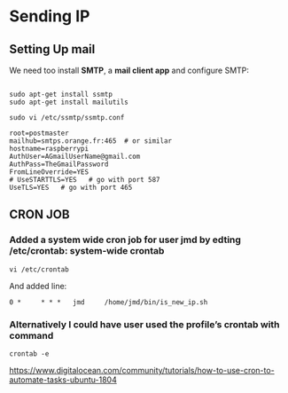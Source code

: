 # Sending IP

## Setting Up mail
We need too install **SMTP**, a **mail client app** and configure SMTP:

```

sudo apt-get install ssmtp
sudo apt-get install mailutils

sudo vi /etc/ssmtp/ssmtp.conf

root=postmaster
mailhub=smtps.orange.fr:465  # or similar 
hostname=raspberrypi
AuthUser=AGmailUserName@gmail.com
AuthPass=TheGmailPassword
FromLineOverride=YES
# UseSTARTTLS=YES   # go with port 587
UseTLS=YES   # go with port 465
```

## CRON JOB
### Added a system wide cron job for user jmd by edting /etc/crontab: system-wide crontab
```
vi /etc/crontab
```
And added line:
```
0 *     * * *   jmd     /home/jmd/bin/is_new_ip.sh
```

### Alternatively I could have user used the profile’s crontab with command
```
crontab -e
```

https://www.digitalocean.com/community/tutorials/how-to-use-cron-to-automate-tasks-ubuntu-1804
